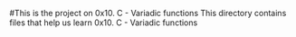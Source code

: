 #This is the project on 0x10. C - Variadic functions
This directory contains files that help us learn 0x10. C - Variadic functions
